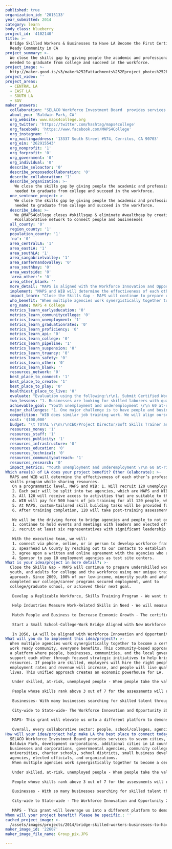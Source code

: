 ```yaml
---
published: true
organization_id: '2015133'
year_submitted: 2014
category: learn
body_class: blueberry
project_id: '4102140'
title: >-
  Bridge Skilled Workers & Businesses to Have LA Become the First Certified Work
  Ready Community in CA
project_summary: >-
  We close the skills gap by giving people the academic and professional tools
  needed to graduate from college and succeed in the workforce.
project_image: >-
  http://maker.good.is/s3/maker%252Fattachments%252Fproject_photos%252Fimages%252F22607%252Fdisplay%252FGroup_pix.JPG=c570x385
project_video: ''
project_areas:
  - CENTRAL LA
  - EAST LA
  - SOUTH LA
  - SGV
maker_answers:
  collaboration: "SELACO Workforce Investment Board  provides services to seven cities, City of Baldwin Park, development corporations, additional cities in LA county, businesses and corporations, governmental agencies, community colleges, universities, charter schools, school districts, small business development agencies, elected officials, and organizations.\r\nWhen multiple agencies work synergistically together to become a certified work ready community, everyone benefits. This community-based approach creates a platform where people, businesses, communities, and the local government can support each other through focused strategic initiatives to help bridge resources. If people are skilled, employers will hire the right people, employment rates and revenue will increase, and people will  live quality lives. This unified approach creates an economic powerhouse for LA.\r\n \r\nUnder skilled, at-risk, unemployed people - When people take the valid and reliable assessments, they will be part of the 2.3 million nationally recognized certificate holders who have the level of skills needed to be work ready. With more than 40 statewide/regions that have adopted the certificate programs and more than 5,600 businesses who use this certification to assess skill level, the people in LA will be part of this nationwide movement.\r\n\r\nPeople whose skills rank above 3 out of 7 for the assessments will receive the National Career Readiness Certificate. The certificate will help them distinguish themselves during the hiring process because they will have evidence demonstrating their skill level. \r\n\r\nBusinesses - With so many businesses searching for skilled talent through a pile of applicants, this certificate can help recruiters save time. Businesses can function at an optimal level without worrying too much about their new employees.\r\n \r\nCity-wide to State-wide - The Workforce Innovation and Opportunity 2014 Act requires states to begin developing a statewide workforce development system. This grant will initiate approaches to develop models and systems for one city and then expand to the state. Through this collaborative effort, LA will be the catalyst for positive change.\r\n\r\nMAPS - This grant will leverage us into a different platform to demonstrate that we, in fact, have the most innovative, result-oriented school-to-college-to-work pipeline.  If the results are equivalent to our previous program outcomes, our process-oriented, training approach will establish itself as a replicable model.\r\n \r\n"
  about_you: 'Baldwin Park, CA'
  org_website: www.maps4college.org
  org_twitter: 'https://twitter.com/hashtag/maps4college'
  org_facebook: 'https://www.facebook.com/MAPS4College'
  org_instagram: ''
  org_mailingaddress: '13337 South Street #574, Cerritos, CA 90703'
  org_ein: '262915543'
  org_nonprofit: '1'
  org_forprofit: '0'
  org_government: '0'
  org_individual: '0'
  describe_soloactor: '0'
  describe_proposedcollaboration: '0'
  describe_collaboration: '1'
  describe_organization: >-
    We close the skills gap by giving people the academic and professional tools
    needed to graduate from college and succeed in the workforce.
  one_sentence_project: >-
    We close the skills gap by giving people the academic and professional tools
    needed to graduate from college and succeed in the workforce.
  describe_idea: >-
    We @MAPS4College closes #skillsgap & eliminate #wealthgap by creating a
    #collaborative network to connect people and busineseses
  all_county: '0'
  region_county: '1'
  population_county: '1'
  'no': '0'
  area_centralLA: '1'
  area_eastLA: '1'
  area_southLA: '1'
  area_sangabrielvalley: '1'
  area_sanfernandovalley: '0'
  area_southbay: '0'
  area_westside: '0'
  'area_other:': '0'
  area_other_blank: ''
  more_detail: "MAPS is aligned with the Workforce Innovation and Opportunity Act. \r\n\r\nForward Thinking:1. LA will be the first “ACT Certified Work Ready Community” in CA to create a network between people and businesses. 2.  Those who pass Skills Exams will receive the National Career Readiness Certificate, gaining an advantage over other applicants. \r\nCustomized, skill-building, paid training for 120 at-risk, unemployed people above 17 years of age -- 60 with MAPS and 60 with the Workforce Investment Board (WIB) receive separate soft skills training and 500 hrs of paid work experience. We are committed to determine the most effective program using valid/reliable pre/post assessments to close the skills gap, build a school-to-work pathway, and all employed"
  implement: "MAPS and WIB will determine the effectiveness of each other’s professional skills program while sharing resources. \r\nOn a programmatic level, MAPS and WIB: 1. Will recruit 120 unemployed adults and out-of-school youth ages ranging from 17-22. Both will be matched by age, initial test level, and ethnicity.  All 120 will take 6 computer-based valid and reliable Workkeys assessments to determine career readiness and soft skill levels.\r\n2. Each pair will be split into two agencies, which are MAPS and WIB with 30 youth and 30 adults each. Both agencies will provide different educational/professional skills training.\r\n3. All 120 will receive access to activities that are suitable to their employment and/or training needs at WIB.\r\n4.  WIB will pay for 500 hours of job training for all 120 people, where 60 will work at MAPS site and 60 will work through WIB’s contacts.\r\n5. At MAPS, custom-tailored skill building tasks will be provided for individuals to align with their career goals. Also, they will work on a collaborative goal to showcase a city-wide event addressing an issue they desire to eliminate in the city. For example, MAPS students have hosted county-wide teen summits and college fairs from start to finish.\r\n6. After training completion, 120 will take post-training assessments. Scores higher than 3 will receive the nationally recognized career readiness certificate--career ready! \r\n\r\nWe will be the driving force to bridge agencies and people to not only discuss the problem, but to take action.  MAPS will: \r\n1. continue to hold events and meetings with leaders and elected officials to establish collaborative partnerships. \r\n2. recruit at least six representatives with significant leadership responsibilities in their prospective agencies to form the executive team by December 2014. \r\n\r\nWith the executive team, we will:\r\n1. connect via phone, online, or in person to develop workforce framework and execution plan. Before March 2015, the team will submit the work ready community application for consideration.  \r\n2. spearhead LA County by reaching out to our contacts to establish a conglomerate group of agencies from various industries, schools, economic development corporations, and colleges to join this unified work ready movement.\r\n3. agree upon a written and online agreement with the agencies who adhere to help people become work ready and create a bridge for people to receive livable wages.\r\n4. Sponsor to pay 10 employment agencies as test site centers.\r\n"
  impact_learn: "Close the Skills Gap - MAPS will continue to prepare underskilled workers, youth, and adults for college and the workforce using our unique training approach. Since 2009, 100% of our low-income, minority youth and adults who completed our college/career programs secured employment, went to college/graduate school, or achieved their next goal. \r\n\r\nDevelop a Replicable Workforce, Skills Training Program - We want to launch our program in a new city to determine whether is it possible to replicate similar results. In doing so, we desire to develop a workforce system model. \r\n\r\nHelp Industries Measure Work-Related Skills in Need - We will measure the effectiveness of MAPS and WIB’s skill building, job training programs using valid/reliable skills and pre/post assessments to measure whether people have the academic, social, and emotional skills to succeed in the workplace (career ready).  Not only will we get people work ready, but these assessments are actual exams for the National Career Readiness Certificate! \r\n\r\nMatch People and Business to Increase Economic Growth - The certificate will give people an edge in the recruitment process to help identify qualified workers.  So far, there are more than 5,600 corporations throughout the nation that recognize this certification.\r\n\r\nStart a Small School-College-Work Bridge Aligned with New Workforce Act - We will start with one city to establish a bridge using the National Certificate exams to unite LA schools, colleges, businesses and agencies. The groups help create paths for people to be skilled, prevent outsourcing, reduce unemployment rates, and secure jobs to boost LA’s economy.  MAPS’ drive is to spearhead this mission to unify multiple agencies to become the first certified work ready community in California.  This effort will start near Southeast LA and then spread to other regions. \r\n\r\nIn 2050, LA will be aligned with Workforce Innovation and Opportunities Act and developed the workforce system. Businesses, schools, and agencies will adhere to the research-based assessments as an indicator to determine whether people are certifiably ready for the workforce.  People will have the necessary foundational skills to be competitive in the market and secure careers they are passionate about while maintaining strong and positive character, leadership, and interpersonal skills to improve the quality of their lives, the workplace environment, and LA.  LA will be a fully functioning workforce model for CA.  "
  who_benefit: "When multiple agencies work synergistically together to become a certified work ready community, everyone benefits. This community-based approach creates a platform where people, businesses, communities, and the local government can support each other through focused strategic initiatives to help bridge resources. If people are skilled, employers will hire the right people, employment rates and revenue will increase, and people will  live quality lives. This unified approach creates an economic powerhouse for LA.\r\n \r\nUnder skilled, at-risk, unemployed people - When people take the valid/reliable assessments, they will be part of the 2.3 million nationally recognized certificate holders who have the level of skills needed to be work ready. With more than 40 statewide/regions that have adopted the certificate programs and more than 5,600 businesses who use this certification to assess skill level, the people in LA will be part of this nationwide movement.\r\n\r\nPeople whose skills rank above 3 out of 7 for the assessments will receive the National Career Readiness Certificate. The certificate will help them distinguish themselves during the hiring process because they will have evidence demonstrating their skill level. \r\n\r\nBusinesses- With many businesses searching for skilled talent through a pile of applicants, this certificate can help recruiters save time. Businesses can function at an optimal level without concerns about the skills of their employees.\r\n \r\nCity-wide to State-wide- The Workforce Innovation and Opportunity 2014 Act requires states to begin developing a statewide workforce development system. This grant will initiate approaches to develop models and systems for one city and then expand to the state. Through this collaborative effort, LA will be the catalyst for positive change.\r\n\r\nMAPS- This grant will elevate us onto a different platform to demonstrate that we, in fact, have the most innovative, result-oriented, school-to-college-to-work bridge.  If the results are equivalent to our previous program outcomes, our process-oriented training approach will establish itself as a replicable model.\r\n \r\nOverall, every collaborative sector: people, school/colleges, agencies, and industries will benefit."
  org_name: MAPS 4 College
  metrics_learn_earlyeducation: '0'
  metrics_learn_communitycollege: '0'
  metrics_learn_unemployment: '1'
  metrics_learn_graduationrates: '0'
  metrics_learn_proficiency: '0'
  metrics_learn_api: '0'
  metrics_learn_college: '0'
  metrics_learn_pipeline: '1'
  metrics_learn_suspension: '0'
  metrics_learn_truancy: '0'
  metrics_learn_safety: '0'
  metrics_learn_other: '0'
  metrics_learn_blank: ''
  resources_network: '0'
  best_place_to_connect: '1'
  best_place_to_create: '1'
  best_place_to_play: '0'
  healthiest_place_to_live: '0'
  evaluate: "Evaluation using the following:\r\n1. Submit Certified Work Ready Community application with six executive leaders before March 2015. To be considered for the next nationwide county program, the leaders must be from each of the following parties: economic development, community college, workforce agency representative, and K-12 representative, and other agencies.\r\n\r\n2. MAPS will evaluate the change in skills using the valid and reliable assessments. We anticipate that every person will be awarded the national career ready certificate.  \r\n\r\n3.  Before the end of the grant period, our goal is to have a minimum of 500 schools, colleges, agencies, businesses, workforce agencies, organizations, elected officials, and people to join the school to work pipeline “work ready” initiative. They will sign a participation agreement form stating their interest and level of participation, from “I believe in what you do -- to -- “I’m in, how can I get involved.”\r\n\r\n4. MAPS will launch 10 test sites at various workforce and employment agencies who provide direct services for people to become skilled and are interested in becoming a workready community site. The agencies will agree to administer the Workkeys assessments, so people may qualify to receive the national certificate.\r\n\r\n5. By the end of the program, MAPS will establish itself as the soft skills training program that not only provides the valid and reliable assessments for people to receive a national certificate but also help people maintain long-lasting soft skills that can be used for work and life."
  two_lessons: "1. Businesses are looking for skilled laborers with quality soft skills needed to thrive in the workplace. However, measuring soft skills and teaching these skills are difficult to come by because people are difficult to change. In the beginning, new employees are happy workers, but in due time, most complain and are unhappy.  About 80% of people in the nation are dissatisfied with their jobs.  To combat negative attitude and behavior and lack of productivity, MAPS has implemented a unique career training program for people to develop authentic soft-skills that transfer in the workplace, home, and relationships.  In our program, marriages and relationships strengthened, people learned how to get rid of negative emotions and attitudes, and they became motivated. Many developed strong teamwork skills and learned how to help others despite their given tasks. We have testimonials to prove our results; however, people are skeptical with our results. They wonder if we really can redirect people to live better lives. In order to “prove” our results, this time we would like to use research-based pre- and post-assessments to measure people’s change in their productivity, interpersonal skills, attitude, problem-solving, enthusiasm, and more. \r\n \r\n2. People are looking for jobs that will help them “pay the bills,” but we know they need livable wages. The issue with many low-paying workers is due to their skill level and difficulty in taking a new path.  Low paying jobs impacts relationships and work performance.  Our reason to create a “LA Hub” is to develop a network/relationship with businesses and agencies who will adhere to providing livable wages for people, even if they are low-skilled workers.  In order to increase the economy, we need people to receive better pay to buy goods and services.\r\n"
  achievable_goal: "Youth unemployment and underemployment \r\n 60 at-risk youth will obtain hands-on, skill building career training program.  They will be paid $9/hour for 500 hours of service. 30 of the youth who work directly with MAPS will receive customizable job training program that will align them with their future goals and visions\r\n\r\nStudent education pipeline (an integrated network of pre-schools, K-12 institutions, and higher education systems that prepares students for seamless transitions between high school, higher education institutions, and the workforce) (Dream Metric)\r\nLos Angeles has been been the economic driving force in CA. However, depending on where people live in LA, there is a divide between the college resources and job opportunities.  When LA County establishes itself as certified work ready community, businesses, schools, and colleges will develop an education to workforce pipeline and integrated partnership that will prepare students to complete their degrees and prepare for the workforce. Agencies will work together. \r\n\r\nCollege matriculation rates\r\nAfter participating in the job training program and taking the national career readiness certificate exam, youth and adults may want to go back to college. \r\n\r\n"
  major_challenges: "1. One major challenge is to have people and businesses recognize the national career readiness certificate in California. Other progressive states and thousands of businesses have adopted the certificate as an indicator to measure people’s skill level; however, CA has not.  MAPS and leaders are working together to influence people in Los Angeles County that the Certified Work Ready Community model is an important approach to bridging resources and helping everyone because we are all impacted by each other. \r\n\r\n1. One major challenge is to have people and businesses recognize the national career readiness certificate in California. Other progressive states and thousands of businesses have adopted the certificate as an indicator to measure people’s skill level; however, CA has not.  MAPS and leaders are working together to influence people in Los Angeles County that the Certified Work Ready Community model is an important approach to bridging resources and helping everyone because we are all impacted by each other. \r\n\r\n"
  competition: "WIB does similar job training work. We will align ourselves to examine how well we get unemployed youth and adults skilled. \r\n\r\nStand Alone Competition - Since 2009, MAPS has been the only community based organization in Los Angeles County that can administer the Workkeys pre/post assessments for the National Career Readiness Certificate.   \r\n\r\nMAPS CEO contacted Debra Lyons, the VP of Community and Economic Development at ACT to find out if anyone sought interest in the certification efforts. \r\nShe informed MAPS that LA Economic Development Corporation met once with a group of 20 college leaders to discuss the work ready community initiative. Since last year, no action has been done. MAPS has contacted the President and Director of Public Policy at LAEDC. We did not receive a response. MAPS will become the trailblazer that will mobilize LA to become a Certified Work Ready Community.\r\n\r\nMAPS can execute projects from start to finish in a short amount of time. In the past, MAPS launched four county-wide student-led events with preparation time ranging from three weeks to two months. While some agencies need to prepare at least one year to prepare for a large event, we systematized our processes. Most recently, our organization was contacted by Deputy Director/Senior Policy Advisor from the Department of Labor. We never met this person, but he asked us to host a community event. In less than three weeks, we secured a venue space paid for by Mayor Pro Tem Carol Chen whom we have never met. We also secured sponsors, cash and donations. \r\nhttps://docs.google.com/forms/d/1u-JEgrxH7u2ydoeYugpNtvWuYRHeSDr52_t2C4_yU7U/viewform\r\n\r\nWIB does similar job training work. We will align ourselves to examine how well we get unemployed youth and adults skilled. \r\n\r\nStand Alone Competition - Since 2009, MAPS has been the only community based organization in Los Angeles County that can administer the Workkeys pre/post assessments for the National Career Readiness Certificate.   \r\n\r\nMAPS CEO contacted Debra Lyons, the VP of Community and Economic Development at ACT to find out if anyone sought interest in the certification efforts. \r\nShe informed MAPS that LA Economic Development Corporation met once with a group of 20 college leaders to discuss the work ready community initiative. Since last year, no action has been done. MAPS has contacted the President and Director of Public Policy at LAEDC. We did not receive a response. MAPS will become the trailblazer that will mobilize LA to become a C"
  cost: '$100,000'
  budget: "\t TOTAL \r\n\r\nCEO/Project Director/Soft Skills Trainer and Business Relations \t $19,500 \r\nCOO/PT trainer (business communication/writing)\t $6,000 \r\nTest Site proctor\t $6,304 \r\nInternship/Volunteer Youth Assistant (apprentice)\t $7,500 \r\nInternship/Volunteer Adult Assistant (apprentice)\t $7,500 \r\nBusiness, Community and Schools Outreach Relational Assistant\t $3,200 \r\nIT/Web/Developer/SEO\t $4,000 \r\nSolutions Provider\t $355 \r\nCareer 101 curriculum\t $6,900 \r\nRegiSTAR set-up fee to bcome work ready community provider\t $1,000 \r\nWorkkeys assessments (applied math 55 min; locating information 55 min; reading for information 55 min)\t $4,680 \r\nPre/Post soft skills assessments (Fit 22 min; Performance 15 min; Talent 35 min)\t $7,200 \r\nPay for 10 employment agencies to become test sites in LA County x $105\t $1,050 \r\nNational Career Readiness Certificate\t $625 \r\nAdmin assistant\t $24,186 \r\n\t $100,000 "
  resources_money: '1'
  resources_staff: '1'
  resources_publicity: '1'
  resources_infrastructure: '0'
  resources_education: '0'
  resources_technical: '0'
  resources_communityoutreach: '1'
  resources_research: '0'
  impact_metrics: "Youth unemployment and underemployment \r\n 60 at-risk youth will obtain hands-on, skill building career training program.  They will be paid $9/hour for 500 hours of service. 30 of the youth who work directly with MAPS will receive customizable job training program that will align them with their future goals and visions.\r\n\r\nStudent education pipeline (an integrated network of pre-schools, K-12 institutions, and higher education systems that prepares students for seamless transitions between high school, higher education institutions, and the workforce) (Dream Metric)\r\nLos Angeles has been been the economic driving force in CA. However, depending on where people live in LA, there is a divide between the college resources and job opportunities.  When LA County establishes itself as certified work ready community, businesses, schools, and colleges will develop an education to workforce pipeline and integrated partnership that will prepare students to complete their degrees and prepare for the workforce. Agencies will work together. \r\n\r\nCollege matriculation rates\r\nAfter participating in the job training program and taking the national career readiness certificate exam, youth and adults may want to go back to college."
Which area(s) of LA does your project benefit? Other (elaborate): >-
  MAPS and WIB will determine the effectiveness of each other’s professional
  skills program while sharing resources. 
   On a programmatic level, MAPS and WIB: 1. Will recruit 120 unemployed adults and out-of-school youth ages ranging from 17-22. Both will be matched by age, initial test level, and ethnicity. All 120 will take 6 computer-based valid and reliable Workkeys assessments to determine career readiness and soft skill levels.
   2. Each pair will be split into two agencies, which are MAPS and WIB with 30 youth and 30 adults each. Both agencies will provide different educational/professional skills training.
   3. All 120 will receive access to activities that are suitable to their employment and/or training needs at WIB.
   4. WIB will pay for 500 hours of job training for all 120 people, where 60 will work at MAPS site and 60 will work through WIB’s contacts.
   5. At MAPS, custom-tailored skill building tasks will be provided for individuals to align with their career goals. Also, they will work on a collaborative goal to showcase a city-wide event addressing an issue they desire to eliminate in the city. For example, MAPS students have hosted county-wide teen summits and college fairs from start to finish.
   6. After training completion, 120 will take post-training assessments. Scores higher than 3 will receive the nationally recognized career readiness certificate--career ready! 
   
   We will be the driving force to bridge agencies and people to not only discuss the problem, but to take action. MAPS will: 
   1. continue to hold events and meetings with leaders and elected officials to establish collaborative partnerships. 
   2. recruit at least six representatives with significant leadership responsibilities in their prospective agencies to form the executive team by December 2014. 
   
   With the executive team, we will:
   1. connect via phone, online, or in person to develop workforce framework and execution plan. Before March 2015, the team will submit the work ready community application for consideration. 
   2. spearhead LA County by reaching out to our contacts to establish a conglomerate group of agencies from various industries, schools, economic development corporations, and colleges to join this unified work ready movement.
   3. agree upon a written and online agreement with the agencies who adhere to help people become work ready and create a bridge for people to receive livable wages.
   4. Sponsor to pay 10 employment agencies as test site centers.
What is your idea/project in more detail?: >-
  Close the Skills Gap - MAPS will continue to prepare underskilled workers,
  youth, and adults for college and the workforce using our unique training
  approach. Since 2009, 100% of our low-income, minority youth and adults who
  completed our college/career programs secured employment, went to
  college/graduate school, or achieved their next goal. 
   
   Develop a Replicable Workforce, Skills Training Program - We want to launch our program in a new city to determine whether is it possible to replicate similar results. In doing so, we desire to develop a workforce system model. 
   
   Help Industries Measure Work-Related Skills in Need - We will measure the effectiveness of MAPS and WIB’s skill building, job training programs using valid/reliable skills and pre/post assessments to measure whether people have the academic, social, and emotional skills to succeed in the workplace (career ready). Not only will we get people work ready, but these assessments are actual exams for the National Career Readiness Certificate! 
   
   Match People and Business to Increase Economic Growth - The certificate will give people an edge in the recruitment process to help identify qualified workers. So far, there are more than 5,600 corporations throughout the nation that recognize this certification.
   
   Start a Small School-College-Work Bridge Aligned with New Workforce Act - We will start with one city to establish a bridge using the National Certificate exams to unite LA schools, colleges, businesses and agencies. The groups help create paths for people to be skilled, prevent outsourcing, reduce unemployment rates, and secure jobs to boost LA’s economy. MAPS’ drive is to spearhead this mission to unify multiple agencies to become the first certified work ready community in California. This effort will start near Southeast LA and then spread to other regions. 
   
   In 2050, LA will be aligned with Workforce Innovation and Opportunities Act and developed the workforce system. Businesses, schools, and agencies will adhere to the research-based assessments as an indicator to determine whether people are certifiably ready for the workforce. People will have the necessary foundational skills to be competitive in the market and secure careers they are passionate about while maintaining strong and positive character, leadership, and interpersonal skills to improve the quality of their lives, the workplace environment, and LA. LA will be a fully functioning workforce model for CA.
What will you do to implement this idea/project?: >-
  When multiple agencies work synergistically together to become a certified
  work ready community, everyone benefits. This community-based approach creates
  a platform where people, businesses, communities, and the local government can
  support each other through focused strategic initiatives to help bridge
  resources. If people are skilled, employers will hire the right people,
  employment rates and revenue will increase, and people will live quality
  lives. This unified approach creates an economic powerhouse for LA.
    
   Under skilled, at-risk, unemployed people - When people take the valid/reliable assessments, they will be part of the 2.3 million nationally recognized certificate holders who have the level of skills needed to be work ready. With more than 40 statewide/regions that have adopted the certificate programs and more than 5,600 businesses who use this certification to assess skill level, the people in LA will be part of this nationwide movement.
   
   People whose skills rank above 3 out of 7 for the assessments will receive the National Career Readiness Certificate. The certificate will help them distinguish themselves during the hiring process because they will have evidence demonstrating their skill level. 
   
   Businesses- With many businesses searching for skilled talent through a pile of applicants, this certificate can help recruiters save time. Businesses can function at an optimal level without concerns about the skills of their employees.
    
   City-wide to State-wide- The Workforce Innovation and Opportunity 2014 Act requires states to begin developing a statewide workforce development system. This grant will initiate approaches to develop models and systems for one city and then expand to the state. Through this collaborative effort, LA will be the catalyst for positive change.
   
   MAPS- This grant will elevate us onto a different platform to demonstrate that we, in fact, have the most innovative, result-oriented, school-to-college-to-work bridge. If the results are equivalent to our previous program outcomes, our process-oriented training approach will establish itself as a replicable model.
    
   Overall, every collaborative sector: people, school/colleges, agencies, and industries will benefit.
How will your idea/project help make LA the best place to connect today? In LA2050?: >-
  SELACO Workforce Investment Board provides services to seven cities, City of
  Baldwin Park, development corporations, additional cities in LA county,
  businesses and corporations, governmental agencies, community colleges,
  universities, charter schools, school districts, small business development
  agencies, elected officials, and organizations.
   When multiple agencies work synergistically together to become a certified work ready community, everyone benefits. This community-based approach creates a platform where people, businesses, communities, and the local government can support each other through focused strategic initiatives to help bridge resources. If people are skilled, employers will hire the right people, employment rates and revenue will increase, and people will live quality lives. This unified approach creates an economic powerhouse for LA.
    
   Under skilled, at-risk, unemployed people - When people take the valid and reliable assessments, they will be part of the 2.3 million nationally recognized certificate holders who have the level of skills needed to be work ready. With more than 40 statewide/regions that have adopted the certificate programs and more than 5,600 businesses who use this certification to assess skill level, the people in LA will be part of this nationwide movement.
   
   People whose skills rank above 3 out of 7 for the assessments will receive the National Career Readiness Certificate. The certificate will help them distinguish themselves during the hiring process because they will have evidence demonstrating their skill level. 
   
   Businesses - With so many businesses searching for skilled talent through a pile of applicants, this certificate can help recruiters save time. Businesses can function at an optimal level without worrying too much about their new employees.
    
   City-wide to State-wide - The Workforce Innovation and Opportunity 2014 Act requires states to begin developing a statewide workforce development system. This grant will initiate approaches to develop models and systems for one city and then expand to the state. Through this collaborative effort, LA will be the catalyst for positive change.
   
   MAPS - This grant will leverage us into a different platform to demonstrate that we, in fact, have the most innovative, result-oriented school-to-college-to-work pipeline. If the results are equivalent to our previous program outcomes, our process-oriented, training approach will establish itself as a replicable model.
Whom will your project benefit? Please be specific.: ''
cached_project_image: >-
  /assets/images/projects/2014/bridge-skilled-workers-businesses-to-have-la-become-the-first-certified-work-ready-community-in-ca/maker.good.is/s3/maker%252Fattachments%252Fproject_photos%252Fimages%252F22607%252Fdisplay%252FGroup_pix.JPG=c570x385.jpg
maker_image_id: '22607'
maker_image_file_name: Group_pix.JPG

---
```

